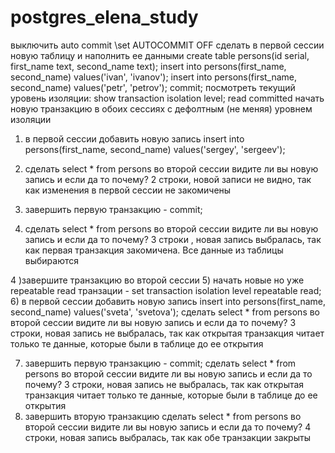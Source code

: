 # postgres_elena_study
выключить auto commit
\set AUTOCOMMIT OFF
сделать в первой сессии новую таблицу и наполнить ее данными create table persons(id serial, first_name text, second_name text); 
insert into persons(first_name, second_name) values('ivan', 'ivanov'); 
insert into persons(first_name, second_name) values('petr', 'petrov'); 
commit;
посмотреть текущий уровень изоляции: show transaction isolation level;
read committed
начать новую транзакцию в обоих сессиях с дефолтным (не меняя) уровнем изоляции
1) в первой сессии добавить новую запись insert into persons(first_name, second_name) values('sergey', 'sergeev');
2) сделать select * from persons во второй сессии
видите ли вы новую запись и если да то почему?
2 строки, новой записи не видно, так как изменения в первой сессии не закомичены

3) завершить первую транзакцию - commit;
4) сделать select * from persons во второй сессии
видите ли вы новую запись и если да то почему?
3 строки , новая запись выбралась, так как первая транзакция закомичена. Все данные из таблицы выбираются

4 )завершите транзакцию во второй сессии
5) начать новые но уже repeatable read транзации - set transaction isolation level repeatable read;
6) в первой сессии добавить новую запись insert into persons(first_name, second_name) values('sveta', 'svetova');
сделать select * from persons во второй сессии
видите ли вы новую запись и если да то почему?
3 строки, новая запись не выбралась, так как открытая транзакция читает только те данные, которые были в таблице до ее открытия

7) завершить первую транзакцию - commit;
сделать select * from persons во второй сессии
видите ли вы новую запись и если да то почему?
3 строки, новая запись не выбралась, так как открытая транзакция читает только те данные, которые были в таблице до ее открытия
8) завершить вторую транзакцию
сделать select * from persons во второй сессии
видите ли вы новую запись и если да то почему? 
4 строки, новая запись выбралась, так как обе транзакции закрыты
